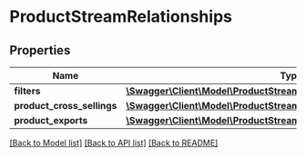 # ProductStreamRelationships

## Properties
Name | Type | Description | Notes
------------ | ------------- | ------------- | -------------
**filters** | [**\Swagger\Client\Model\ProductStreamRelationshipsFilters**](ProductStreamRelationshipsFilters.md) |  | [optional] 
**product_cross_sellings** | [**\Swagger\Client\Model\ProductStreamRelationshipsProductCrossSellings**](ProductStreamRelationshipsProductCrossSellings.md) |  | [optional] 
**product_exports** | [**\Swagger\Client\Model\ProductStreamRelationshipsProductExports**](ProductStreamRelationshipsProductExports.md) |  | [optional] 

[[Back to Model list]](../../README.md#documentation-for-models) [[Back to API list]](../../README.md#documentation-for-api-endpoints) [[Back to README]](../../README.md)

